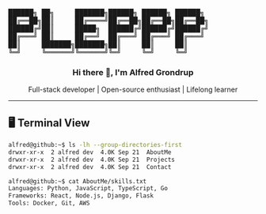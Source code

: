<!-- ASCII Header -->
<pre>
██████╗ ██╗     ███████╗██████╗ ██████╗ ██████╗ 
██╔══██╗██║     ██╔════╝██╔══██╗██╔══██╗██╔══██╗
██████╔╝██║     █████╗  ██████╔╝██████╔╝██████╔╝
██╔═══╝ ██║     ██╔══╝  ██╔═══╝ ██╔═══╝ ██╔═══╝ 
██║     ███████╗███████╗██║     ██║     ██║     
╚═╝     ╚══════╝╚══════╝╚═╝     ╚═╝     ╚═╝     
</pre>

<h3 align="center">Hi there 👋, I'm Alfred Grondrup</h3>
<p align="center">Full-stack developer | Open-source enthusiast | Lifelong learner</p>

---

## 🖥 Terminal View

```bash
alfred@github:~$ ls -lh --group-directories-first
drwxr-xr-x  2 alfred dev  4.0K Sep 21  AboutMe
drwxr-xr-x  2 alfred dev  4.0K Sep 21  Projects
drwxr-xr-x  2 alfred dev  4.0K Sep 21  Contact

alfred@github:~$ cat AboutMe/skills.txt
Languages: Python, JavaScript, TypeScript, Go
Frameworks: React, Node.js, Django, Flask
Tools: Docker, Git, AWS
```
